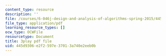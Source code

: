 ```yaml
---
content_type: resource
description: ''
file: /courses/6-046j-design-and-analysis-of-algorithms-spring-2015/445d9306e2f2597e37013a740e2eeb0b_ojdXVFQfZPw.pdf
file_type: application/pdf
learning_resource_types: []
ocw_type: OCWFile
resourcetype: Document
title: 3play pdf file
uid: 445d9306-e2f2-597e-3701-3a740e2eeb0b
---
```

